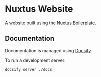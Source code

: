 # Nuxtus Website

A website built using the [Nuxtus Boilerplate](https://github.com/nuxtus/nuxtus).

## Documentation

Documentation is managed using [Docsify](https://docsify.js.org/). 

To run a development server:

```bash
docsify server ./docs
```